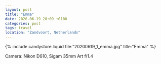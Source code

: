 ```yaml
---
layout: post
title: "Emma"
date: 2020-06-19 20:09 +0100
categories: post
tags: travel
location: "Zandvoort, Netherlands"
---
```


{% include candystore.liquid file:"20200619_1_emma.jpg" title:"Emma" %}

Camera: Nikon D610, Sigam 35mm Art f/1.4